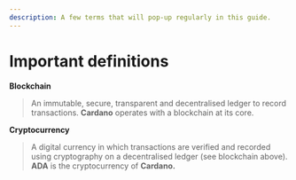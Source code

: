 ```yaml
---
description: A few terms that will pop-up regularly in this guide.
---
```


# Important definitions

 **Blockchain**

> An immutable, secure, transparent and decentralised ledger to record transactions. **Cardano** operates with a blockchain at its core.



 **Cryptocurrency**

> A digital currency in which transactions are verified and recorded using cryptography on a decentralised ledger \(see blockchain above\). **ADA** is the cryptocurrency of **Cardano.**



